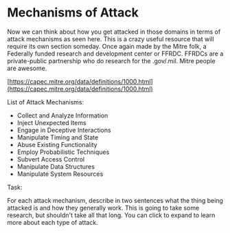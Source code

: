 # Mechanisms of Attack
Now we can think about how you get attacked in those domains in terms of attack mechanisms as seen here. This is a crazy useful resource that will require its own section someday. Once again made by the Mitre folk, a Federally funded research and development center or FFRDC. FFRDCs are a private-public partnership who do research for the .gov/.mil. Mitre people are awesome.


[https://capec.mitre.org/data/definitions/1000.html](https://capec.mitre.org/data/definitions/1000.html)

List of Attack Mechanisms:

* Collect and Analyze Information 
* Inject Unexpected Items 
* Engage in Deceptive Interactions 
* Manipulate Timing and State
* Abuse Existing Functionality
* Employ Probabilistic Techniques 
* Subvert Access Control 
* Manipulate Data Structures 
* Manipulate System Resources 

Task: 

For each attack mechanism, describe in two sentences what the thing being attacked is and how they generally work. This is going to take some research, but shouldn't take all that long. You can click to expand to learn more about each type of attack. 